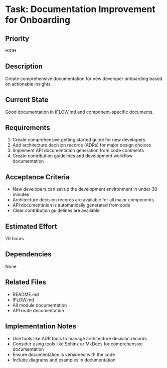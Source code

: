 # Task: Documentation Improvement for Onboarding

## Priority
HIGH

## Description
Create comprehensive documentation for new developer onboarding based on actionable insights.

## Current State
Good documentation in IFLOW.md and component-specific documents.

## Requirements
1. Create comprehensive getting started guide for new developers
2. Add architecture decision records (ADRs) for major design choices
3. Implement API documentation generation from code comments
4. Create contribution guidelines and development workflow documentation

## Acceptance Criteria
- New developers can set up the development environment in under 30 minutes
- Architecture decision records are available for all major components
- API documentation is automatically generated from code
- Clear contribution guidelines are available

## Estimated Effort
20 hours

## Dependencies
None

## Related Files
- README.md
- IFLOW.md
- All module documentation
- API route documentation

## Implementation Notes
- Use tools like ADR tools to manage architecture decision records
- Consider using tools like Sphinx or MkDocs for comprehensive documentation
- Ensure documentation is versioned with the code
- Include diagrams and examples in documentation